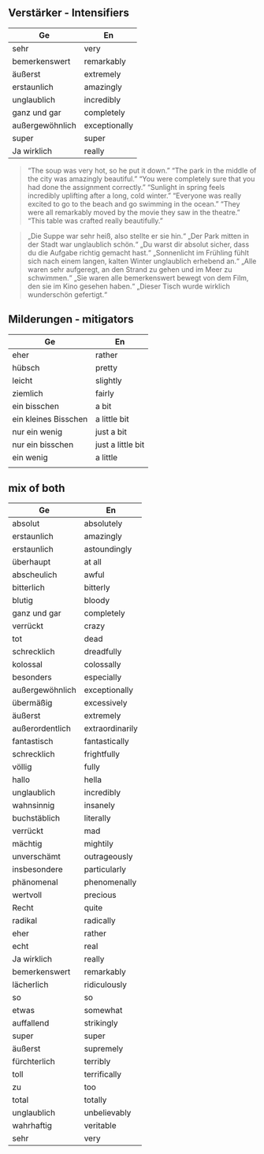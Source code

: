 ## Verstärker - Intensifiers


| Ge              | En             |
|-----------------|----------------|
| sehr            | very           |
| bemerkenswert   | remarkably     |
| äußerst         | extremely      |
| erstaunlich     | amazingly      |
| unglaublich     | incredibly     |
| ganz und gar    | completely     |
| außergewöhnlich | exceptionally  |
| super           | super          |
| Ja wirklich     | really         |

> “The soup was very hot, so he put it down.”
> “The park in the middle of the city was amazingly beautiful.”
> “You were completely sure that you had done the assignment correctly.”
> “Sunlight in spring feels incredibly uplifting after a long, cold winter.”
> “Everyone was really excited to go to the beach and go swimming in the ocean.”
> “They were all remarkably moved by the movie they saw in the theatre.”
> “This table was crafted really beautifully.”

> „Die Suppe war sehr heiß, also stellte er sie hin.“
> „Der Park mitten in der Stadt war unglaublich schön.“
> „Du warst dir absolut sicher, dass du die Aufgabe richtig gemacht hast.“
> „Sonnenlicht im Frühling fühlt sich nach einem langen, kalten Winter unglaublich erhebend an.“
> „Alle waren sehr aufgeregt, an den Strand zu gehen und im Meer zu schwimmen.“
> „Sie waren alle bemerkenswert bewegt von dem Film, den sie im Kino gesehen haben.“
> „Dieser Tisch wurde wirklich wunderschön gefertigt.“


## Milderungen - mitigators


| Ge                   | En                |
|----------------------|-------------------|
| eher                 | rather            |
| hübsch               | pretty            |
| leicht               | slightly          |
| ziemlich             | fairly            |
| ein bisschen         | a bit             |
| ein kleines Bisschen | a little bit      |
| nur ein wenig        | just a bit        |
| nur ein bisschen     | just a little bit |
| ein wenig            | a little          |
|                      |                   |


## mix of both

| Ge                    | En                 |
|-----------------------|--------------------|
| absolut               | absolutely         |
| erstaunlich           | amazingly          |
| erstaunlich           | astoundingly       |
| überhaupt             | at all             |
| abscheulich           | awful              |
| bitterlich            | bitterly           |
| blutig                | bloody             |
| ganz und gar          | completely         |
| verrückt              | crazy              |
| tot                   | dead               |
| schrecklich           | dreadfully         |
| kolossal              | colossally         |
| besonders             | especially         |
| außergewöhnlich       | exceptionally      |
| übermäßig             | excessively        |
| äußerst               | extremely          |
| außerordentlich       | extraordinarily    |
| fantastisch           | fantastically      |
| schrecklich           | frightfully        |
| völlig                | fully              |
| hallo                 | hella              |
| unglaublich           | incredibly         |
| wahnsinnig            | insanely           |
| buchstäblich          | literally          |
| verrückt              | mad                |
| mächtig               | mightily           |
| unverschämt           | outrageously       |
| insbesondere          | particularly       |
| phänomenal            | phenomenally       |
| wertvoll              | precious           |
| Recht                 | quite              |
| radikal               | radically          |
| eher                  | rather             |
| echt                  | real               |
| Ja wirklich           | really             |
| bemerkenswert         | remarkably         |
| lächerlich            | ridiculously       |
| so                    | so                 |
| etwas                 | somewhat           |
| auffallend            | strikingly         |
| super                 | super              |
| äußerst               | supremely          |
| fürchterlich          | terribly           |
| toll                  | terrifically       |
| zu                    | too                |
| total                 | totally            |
| unglaublich           | unbelievably       |
| wahrhaftig            | veritable          |
| sehr                  | very               |